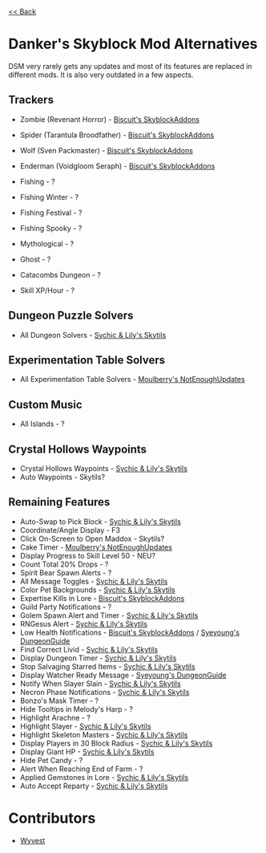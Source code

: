 [<< Back](README.md)

# Danker's Skyblock Mod Alternatives

DSM very rarely gets any updates and most of its features are replaced in different mods. It is also very outdated in a few aspects.

## Trackers

- Zombie (Revenant Horror) - [Biscuit's SkyblockAddons](https://github.com/BiscuitDevelopment/SkyblockAddons/releases/latest)
- Spider (Tarantula Broodfather) - [Biscuit's SkyblockAddons](https://github.com/BiscuitDevelopment/SkyblockAddons/releases/latest)
- Wolf (Sven Packmaster) - [Biscuit's SkyblockAddons](https://github.com/BiscuitDevelopment/SkyblockAddons/releases/latest)
- Enderman (Voidgloom Seraph) - [Biscuit's SkyblockAddons](https://github.com/BiscuitDevelopment/SkyblockAddons/releases/latest)

- Fishing - ?
- Fishing Winter - ?
- Fishing Festival - ?
- Fishing Spooky - ?

- Mythological - ?
- Ghost - ?

- Catacombs Dungeon - ?

- Skill XP/Hour - ?

## Dungeon Puzzle Solvers

- All Dungeon Solvers - [Sychic & Lily's Skytils](https://github.com/Skytils/SkytilsMod/releases/latest)

## Experimentation Table Solvers

- All Experimentation Table Solvers - [Moulberry's NotEnoughUpdates](https://github.com/Moulberry/NotEnoughUpdates/releases/latest)

## Custom Music

- All Islands - ?

## Crystal Hollows Waypoints

- Crystal Hollows Waypoints - [Sychic & Lily's Skytils](https://github.com/Skytils/SkytilsMod/releases/latest)
- Auto Waypoints - Skytils?

## Remaining Features

- Auto-Swap to Pick Block - [Sychic & Lily's Skytils](https://github.com/Skytils/SkytilsMod/releases/latest)
- Coordinate/Angle Display - F3
- Click On-Screen to Open Maddox - Skytils?
- Cake Timer - [Moulberry's NotEnoughUpdates](https://github.com/Moulberry/NotEnoughUpdates/releases/latest)
- Display Progress to Skill Level 50 - NEU?
- Count Total 20% Drops - ?
- Spirit Bear Spawn Alerts - ?
- All Message Toggles - [Sychic & Lily's Skytils](https://github.com/Skytils/SkytilsMod/releases/latest)
- Color Pet Backgrounds - [Sychic & Lily's Skytils](https://github.com/Skytils/SkytilsMod/releases/latest)
- Expertise Kills in Lore - [Biscuit's SkyblockAddons](https://github.com/BiscuitDevelopment/SkyblockAddons/releases/latest)
- Guild Party Notifications - ?
- Golem Spawn Alert and Timer - [Sychic & Lily's Skytils](https://github.com/Skytils/SkytilsMod/releases/latest)
- RNGesus Alert - [Sychic & Lily's Skytils](https://github.com/Skytils/SkytilsMod/releases/latest)
- Low Health Notifications - [Biscuit's SkyblockAddons](https://github.com/BiscuitDevelopment/SkyblockAddons/releases/latest) / [Syeyoung's DungeonGuide](https://github.com/Dungeons-Guide/Skyblock-Dungeons-Guide/releases/latest)
- Find Correct Livid - [Sychic & Lily's Skytils](https://github.com/Skytils/SkytilsMod/releases/latest)
- Display Dungeon Timer - [Sychic & Lily's Skytils](https://github.com/Skytils/SkytilsMod/releases/latest)
- Stop Salvaging Starred Items - [Sychic & Lily's Skytils](https://github.com/Skytils/SkytilsMod/releases/latest)
- Display Watcher Ready Message - [Syeyoung's DungeonGuide](https://github.com/Dungeons-Guide/Skyblock-Dungeons-Guide/releases/latest)
- Notify When Slayer Slain - [Sychic & Lily's Skytils](https://github.com/Skytils/SkytilsMod/releases/latest)
- Necron Phase Notifications - [Sychic & Lily's Skytils](https://github.com/Skytils/SkytilsMod/releases/latest)
- Bonzo's Mask Timer - ?
- Hide Tooltips in Melody's Harp - ?
- Highlight Arachne - ?
- Highlight Slayer - [Sychic & Lily's Skytils](https://github.com/Skytils/SkytilsMod/releases/latest)
- Highlight Skeleton Masters - [Sychic & Lily's Skytils](https://github.com/Skytils/SkytilsMod/releases/latest)
- Display Players in 30 Block Radius - [Sychic & Lily's Skytils](https://github.com/Skytils/SkytilsMod/releases/latest)
- Display Giant HP - [Sychic & Lily's Skytils](https://github.com/Skytils/SkytilsMod/releases/latest)
- Hide Pet Candy - ?
- Alert When Reaching End of Farm - ?
- Applied Gemstones in Lore - [Sychic & Lily's Skytils](https://github.com/Skytils/SkytilsMod/releases/latest)
- Auto Accept Reparty - [Sychic & Lily's Skytils](https://github.com/Skytils/SkytilsMod/releases/latest)

# Contributors

- [Wyvest](https::/github.com/Wyvest)
